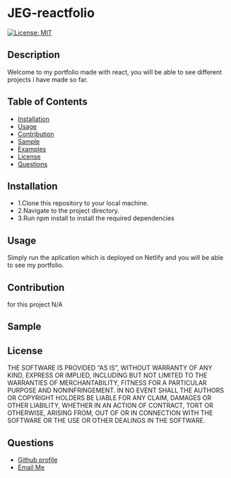 # JEG-reactfolio
 
   [![License: MIT](https://img.shields.io/badge/License-MIT-yellow.svg)](https://opensource.org/licenses/MIT)

  ## Description
  
Welcome to my portfolio made with react, you will be able to see different projects i have made so far.

  ## Table of Contents
  - [Installation](#installation)
  - [Usage](#usage)
  - [Contribution](#contribution)
  - [Sample](#Sample)
  - [Examples](#examples)
  - [License](#license)
  - [Questions](#questions)
  
  ## Installation
  <ul>
<li>1.Clone this repository to your local machine.</li>
<li>2.Navigate to the project directory.</li>
<li>3.Run npm install to install the required dependencies</li>
</ul>

  ## Usage
  
 Simply run the aplication which is deployed on Netlify and you will be able to see my portfolio.

  ## Contribution
  for this project N/A
  
  ## Sample



  ## License
  
   THE SOFTWARE IS PROVIDED “AS IS”, WITHOUT WARRANTY OF ANY KIND, EXPRESS OR IMPLIED, INCLUDING BUT NOT LIMITED TO THE WARRANTIES OF MERCHANTABILITY, FITNESS FOR A PARTICULAR PURPOSE AND NONINFRINGEMENT. IN NO EVENT SHALL THE AUTHORS OR COPYRIGHT HOLDERS BE LIABLE FOR ANY CLAIM, DAMAGES OR OTHER LIABILITY, WHETHER IN AN ACTION OF CONTRACT, TORT OR OTHERWISE, ARISING FROM, OUT OF OR IN CONNECTION WITH THE SOFTWARE OR THE USE OR OTHER DEALINGS IN THE SOFTWARE.

  ## Questions
  <ul>
      <li> <a href="https://github.com/jgalvez98>Github Profile"> Github profile </a>  </li>
      <li> <a href="mailto:jgalvez98@gmail.com"> Email Me </a>  </li>
  </ul>
